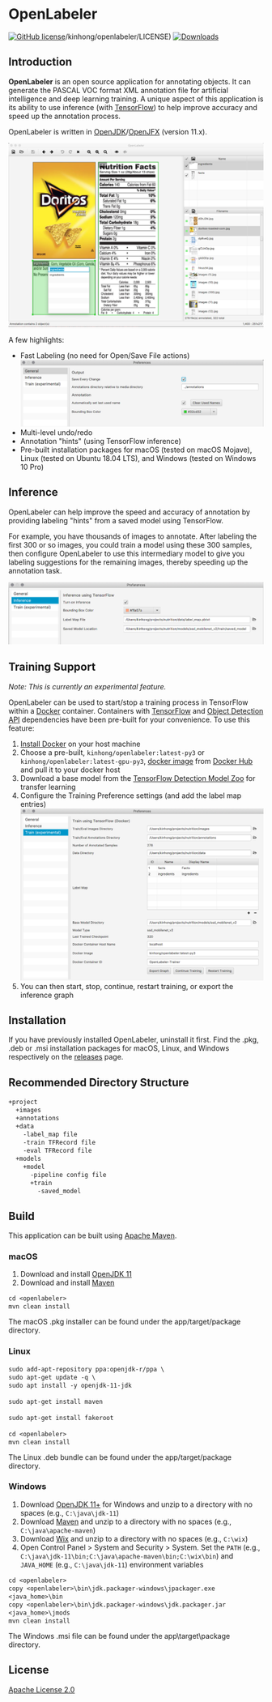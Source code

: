 # OpenLabeler
[![GitHub license](https://img.shields.io/badge/license-Apache--2.0-blue.svg)](https://raw.githubusercontent.com/kinhong/openlabeler/master/LICENSE)/kinhong/openlabeler/LICENSE)
[![Downloads](https://img.shields.io/badge/download-all%20releases-brightgreen.svg)](https://github.com/kinhong/openlabeler/releases/)

## Introduction

**OpenLabeler** is an open source application for annotating objects. It can generate the PASCAL VOC format XML annotation file for artificial intelligence and deep learning training. A unique aspect of this application is its ability to use inference (with [TensorFlow](https://www.tensorflow.org)) to help improve accuracy and speed up the annotation process.

OpenLabeler is written in [OpenJDK](https://openjdk.java.net)/[OpenJFX](https://openjfx.io) (version 11.x).

![Application](assets/app.png)

A few highlights:

* Fast Labeling (no need for Open/Save File actions)
![General Preferences](assets/pref-general.png)
* Multi-level undo/redo
* Annotation "hints" (using TensorFlow inference) 
* Pre-built installation packages for macOS (tested on macOS Mojave), Linux (tested on Ubuntu 18.04 LTS), and Windows (tested on Windows 10 Pro)

## Inference

OpenLabeler can help improve the speed and accuracy of annotation by providing labeling "hints" from a saved model using TensorFlow.

For example, you have thousands of images to annotate. After labeling the first 300 or so images, you could train a model using these 300 samples, then configure OpenLabeler to use this intermediary model to give you labeling suggestions for the remaining images, thereby speeding up the annotation task.

![Inference Preferences](assets/pref-inference.png)

## Training Support

*Note: This is currently an experimental feature.*

OpenLabeler can be used to start/stop a training process in TensorFlow within a [Docker](https://www.docker.com) container. Containers with [TensorFlow](https://www.tensorflow.org/install/docker) and [Object Detection API](https://github.com/tensorflow/models/tree/master/research/object_detection) dependencies have been pre-built for your convenience. To use this feature:

1. [Install Docker](https://docs.docker.com/install) on your host machine
2. Choose a pre-built, `kinhong/openlabeler:latest-py3` or `kinhong/openlabeler:latest-gpu-py3`, [docker image](https://cloud.docker.com/repository/docker/kinhong/openlabeler/tags) from [Docker Hub](https://hub.docker.com/) and pull it to your docker host
3. Download a base model from the [TensorFlow Detection Model Zoo](https://github.com/tensorflow/models/blob/master/research/object_detection/g3doc/detection_model_zoo.md) for transfer learning
4. Configure the Training Preference settings (and add the label map entries)
![Train Preferences](assets/pref-train.png)
5. You can then start, stop, continue, restart training, or export the inference graph

## Installation

If you have previously installed OpenLabeler, uninstall it first. Find the .pkg, .deb or .msi installation packages for macOS, Linux, and Windows respectively on the [releases](https://github.com/kinhong/OpenLabeler/releases) page.

## Recommended Directory Structure
```
+project
  +images
  +annotations
  +data
    -label_map file
    -train TFRecord file
    -eval TFRecord file
  +models
    +model
      -pipeline config file
      +train
        -saved_model
```
 
## Build

This application can be built using [Apache Maven](https://maven.apache.org).

### macOS

1. Download and install [OpenJDK 11](http://jdk.java.net/11)
2. Download and install [Maven](https://maven.apache.org/install.html)
```
cd <openlabeler>
mvn clean install
```
The macOS .pkg installer can be found under the app/target/package directory.

### Linux
```
sudo add-apt-repository ppa:openjdk-r/ppa \
sudo apt-get update -q \
sudo apt install -y openjdk-11-jdk

sudo apt-get install maven

sudo apt-get install fakeroot

cd <openlabeler>
mvn clean install
```
The Linux .deb bundle can be found under the app/target/package directory.

### Windows

1. Download [OpenJDK 11+](http://jdk.java.net/11/) for Windows and unzip to a directory with no spaces (e.g., `C:\java\jdk-11`)
2. Download [Maven](https://maven.apache.org/download.cgi) and unzip to a directory with no spaces (e.g., `C:\java\apache-maven`)
3. Download [Wix](https://github.com/wixtoolset/wix3/releases) and unzip to a directory with no spaces (e.g., `C:\wix`)
3. Open Control Panel > System and Security > System. Set the `PATH` (e.g., `C:\java\jdk-11\bin;C:\java\apache-maven\bin;C:\wix\bin`) and `JAVA_HOME` (e.g., `C:\java\jdk-11`) environment variables

```DOS .bat
cd <openlabeler>
copy <openlabeler>\bin\jdk.packager-windows\jpackager.exe <java_home>\bin
copy <openlabeler>\bin\jdk.packager-windows\jdk.packager.jar <java_home>\jmods
mvn clean install
```

The Windows .msi file can be found under the app\target\package directory.

## License

[Apache License 2.0](LICENSE.md)
